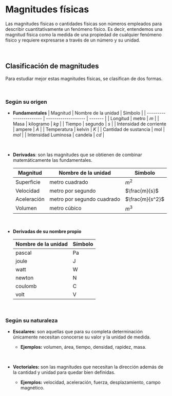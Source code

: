 # Magnitudes físicas
<div style="width: 100%; margin: .5rem 0;"></div>

Las magnitudes físicas o cantidades físicas son números empleados para describir cuantitativamente un fenómeno físico. Es decir, entendemos una magnitud física como la medida de una propiedad de cualquier fenómeno físico y requiere expresarse a través de un número y su unidad.

<br />

## Clasificación de magnitudes
<div style="width: 100%; margin: .5rem 0;"></div>

Para estudiar mejor estas magnitudes físicas, se clasifican de dos formas.

<br />

### Según su origen
<div style="width: 100%; margin: .5rem 0;"></div>

- **Fundamentales**
  | Magnitud                | Nombre de la unidad | Símbolo |
  | ----------------------- | ------------------- | ------- |
  | Longitud                | metro               | $m$     |
  | Masa                    | kilogramo           | $kg$    |
  | Tiempo                  | segundo             | $s$     |
  | Intensidad de corriente | ampere              | $A$     |
  | Temperatura             | kelvin              | $K$     |
  | Cantidad de sustancia   | mol                 | $mol$   |
  | Intensidad Luminosa     | candela             | $cd$    |

<br />

- **Derivadas**: son las magnitudes que se obtienen de combinar matemáticamente las fundamentales.

  | Magnitud    | Nombre de la unidad        | Símbolo         |
  | ----------- | -------------------------- | --------------- |
  | Superficie  | metro cuadrado             | $m^2$           |
  | Velocidad   | metro por segundo          | $\frac{m}{s}$   |
  | Aceleración | metro por segundo cuadrado | $\frac{m}{s^2}$ |
  | Volumen     | metro cúbico               | $m^3$           |

<br />

- **Derivadas de su nombre propio**

  | Nombre de la unidad | Símbolo     |
  | ------------------- | ----------- |
  | pascal              | $\text{Pa}$ |
  | joule               | $\text{J}$  |
  | watt                | $\text{W}$  |
  | newton              | $\text{N}$  |
  | coulomb             | $\text{C}$  |
  | volt                | $\text{V}$  |

<br />

### Según su naturaleza
<div style="width: 100%; margin: .5rem 0;"></div>

- **Escalares:** son aquellas que para su completa determinación únicamente necesitan conocerse su valor y la unidad de medida.
  <div style="width: 100%; margin: .5rem 0;"></div>
  
  - **Ejemplos:** volumen, área, tiempo, densidad, rapidez, masa.

<br />

- **Vectoriales:** son las magnitudes que necesitan la dirección además de la cantidad y unidad para quedar bien definidas.
  <div style="width: 100%; margin: .5rem 0;"></div>

  - **Ejemplos:** velocidad, aceleración, fuerza, desplazamiento, campo magnético.
